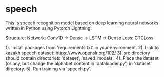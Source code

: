# speech

This is speech recognition model based on deep learning neural networks written in Python using Pytorch Lightning.


Structure:
Network: Conv1D -> Dense -> LSTM -> Dense
Loss: CTCLoss


1). Install packages from 'requirements.txt' in your environment.
2). Link to kazakh speech dataset: https://www.openslr.org/102/
3). src directory should contain directories: 'dataset', 'saved_models'.
4). Place the dataset (or any, but change the alphabet content in 'dataloader.py') in 'dataset' directory.
5). Run training via 'speech.py'.
